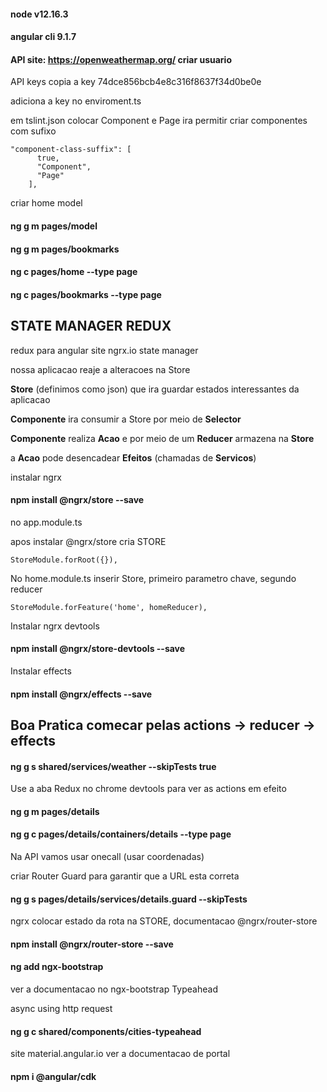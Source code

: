#### node v12.16.3

#### angular cli 9.1.7

#### API site: https://openweathermap.org/ criar usuario

API keys copia a key 74dce856bcb4e8c316f8637f34d0be0e

adiciona a key no enviroment.ts

em tslint.json colocar Component e Page ira permitir criar componentes com sufixo
```
"component-class-suffix": [
      true,
      "Component",
      "Page"
    ],
```
criar home model

#### ng g m pages/model

#### ng g m pages/bookmarks

#### ng c pages/home --type page

#### ng c pages/bookmarks --type page

## STATE MANAGER REDUX

redux para angular site ngrx.io state manager 

nossa aplicacao reaje a alteracoes na Store 

**Store** (definimos como json) que ira guardar estados interessantes da aplicacao

**Componente** ira consumir a Store por meio de **Selector**

**Componente** realiza **Acao** e por meio de um **Reducer** armazena na **Store** 

a **Acao** pode desencadear **Efeitos** (chamadas de **Servicos**)

instalar ngrx

#### npm install @ngrx/store --save

no app.module.ts

 apos instalar @ngrx/store cria STORE

    StoreModule.forRoot({}),

 No home.module.ts inserir Store, primeiro parametro chave, segundo reducer

	StoreModule.forFeature('home', homeReducer),

Instalar ngrx devtools

#### npm install @ngrx/store-devtools --save

Instalar effects

#### npm install @ngrx/effects --save

## Boa Pratica comecar pelas actions -> reducer -> effects

#### ng g s shared/services/weather --skipTests true

Use a aba Redux no chrome devtools para ver as actions em efeito

#### ng g m pages/details

#### ng g c pages/details/containers/details --type page

Na API vamos usar onecall (usar coordenadas)

criar Router Guard para garantir que a URL esta correta

#### ng g s pages/details/services/details.guard --skipTests

ngrx colocar estado da rota na STORE, documentacao @ngrx/router-store

#### npm install @ngrx/router-store --save

#### ng add ngx-bootstrap

ver a documentacao no ngx-bootstrap Typeahead

async using http request

#### ng g c shared/components/cities-typeahead

site material.angular.io ver a documentacao de portal

#### npm i @angular/cdk
